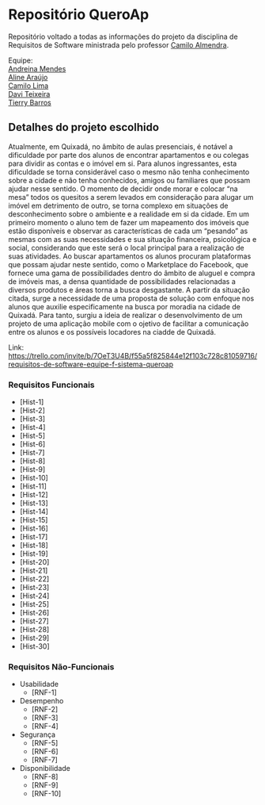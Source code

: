 # Repositório QueroAp

Repositório voltado a todas as informações do projeto da disciplina de Requisitos de Software ministrada pelo professor [Camilo Almendra](https://github.com/ccalmendra).

Equipe:  
[Andreina Mendes](https://github.com/andreinamendes)  
[Aline Araújo](https://github.com/alinearaujo-ti)  
[Camilo Lima](https://github.com/camilolima1)  
[Davi Teixeira](https://github.com/daviteixeira-btm)  
[Tierry Barros](https://github.com/TierryBr)

## Detalhes do projeto escolhido

Atualmente, em Quixadá, no âmbito de aulas presenciais, é notável a dificuldade por parte dos alunos de encontrar apartamentos e ou colegas para dividir as contas e o imóvel em si. Para alunos ingressantes, esta dificuldade se torna considerável caso o mesmo não tenha conhecimento sobre a cidade e não tenha conhecidos, amigos ou familiares que possam ajudar nesse sentido. O momento de decidir onde morar e colocar “na mesa” todos os quesitos a serem levados em consideração para alugar um imóvel em detrimento de outro, se torna complexo em situações de desconhecimento sobre o ambiente e a realidade em si da cidade.
Em um primeiro momento o aluno tem de fazer um mapeamento dos imóveis que estão disponíveis e observar as características de cada um “pesando” as mesmas com as suas necessidades e sua situação financeira, psicológica e social, considerando que este será o local principal para a realização de suas atividades. Ao buscar apartamentos os alunos procuram plataformas que possam ajudar neste sentido, como o Marketplace do Facebook, que fornece uma gama de possibilidades dentro do âmbito de aluguel e compra de imóveis mas, a densa quantidade de possibilidades relacionadas a diversos produtos e áreas torna a busca desgastante.
A partir da situação citada, surge a necessidade de uma proposta de solução com enfoque nos alunos que auxilie especificamente na busca por moradia na cidade de Quixadá. Para tanto, surgiu a ideia de realizar o desenvolvimento de um projeto de uma aplicação mobile com o ojetivo de facilitar a comunicação entre os alunos e os possíveis locadores na ciadde de Quixadá.

Link: <https://trello.com/invite/b/7OeT3U4B/f55a5f825844e12f103c728c81059716/requisitos-de-software-equipe-f-sistema-queroap>

### Requisitos Funcionais

- [Hist-1] 
- [Hist-2] 
- [Hist-3] 
- [Hist-4] 
- [Hist-5] 
- [Hist-6] 
- [Hist-7] 
- [Hist-8] 
- [Hist-9] 
- [Hist-10] 
- [Hist-11] 
- [Hist-12] 
- [Hist-13] 
- [Hist-14] 
- [Hist-15] 
- [Hist-16] 
- [Hist-17] 
- [Hist-18] 
- [Hist-19] 
- [Hist-20] 
- [Hist-21] 
- [Hist-22] 
- [Hist-23] 
- [Hist-24] 
- [Hist-25] 
- [Hist-26] 
- [Hist-27] 
- [Hist-28] 
- [Hist-29] 
- [Hist-30] 

### Requisitos Não-Funcionais

- Usabilidade
  - [RNF-1] 
- Desempenho
  - [RNF-2] 
  - [RNF-3] 
  - [RNF-4] 
- Segurança
  - [RNF-5] 
  - [RNF-6] 
  - [RNF-7] 
- Disponibilidade
  - [RNF-8] 
  - [RNF-9] 
  - [RNF-10] 
